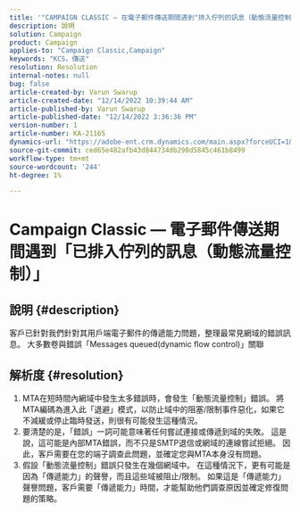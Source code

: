 ```yaml
---
title: '"CAMPAIGN CLASSIC — 在電子郵件傳送期間遇到"排入佇列的訊息（動態流量控制）\"'
description: 說明
solution: Campaign
product: Campaign
applies-to: "Campaign Classic,Campaign"
keywords: "KCS，傳送"
resolution: Resolution
internal-notes: null
bug: false
article-created-by: Varun Swarup
article-created-date: "12/14/2022 10:39:44 AM"
article-published-by: Varun Swarup
article-published-date: "12/14/2022 3:36:36 PM"
version-number: 1
article-number: KA-21165
dynamics-url: "https://adobe-ent.crm.dynamics.com/main.aspx?forceUCI=1&pagetype=entityrecord&etn=knowledgearticle&id=306a509a-9b7b-ed11-81ac-6045bd006e5a"
source-git-commit: ced65e482afb43d844734db298d5845c461b8499
workflow-type: tm+mt
source-wordcount: '244'
ht-degree: 1%

---
```


# Campaign Classic — 電子郵件傳送期間遇到「已排入佇列的訊息（動態流量控制）」

## 說明 {#description}


客戶已針對我們針對其用戶端電子郵件的傳遞能力問題，整理最常見網域的錯誤訊息。 大多數卷與錯誤「Messages queued(dynamic flow control)」關聯


## 解析度 {#resolution}


1. MTA在短時間內網域中發生太多錯誤時，會發生「動態流量控制」錯誤。 將MTA編碼為進入此「退避」模式，以防止域中的阻塞/限制事件惡化，如果它不減緩或停止臨時發送，則很有可能發生這種情況。
2. 要清楚的是，「錯誤」一詞可能意味著任何嘗試連接或傳遞到域的失敗。 這是說，這可能是內部MTA錯誤，而不只是SMTP退信或網域的連線嘗試拒絕。 因此，客戶需要在您的端子調查此問題，並確定您與MTA本身沒有問題。
3. 假設「動態流量控制」錯誤只發生在幾個網域中。 在這種情況下，更有可能是因為「傳遞能力」的聲譽，而且這些域被阻止/限制。 如果這是「傳遞能力」聲譽問題，客戶需要「傳遞能力」時間，才能幫助他們調查原因並確定修復問題的策略。

